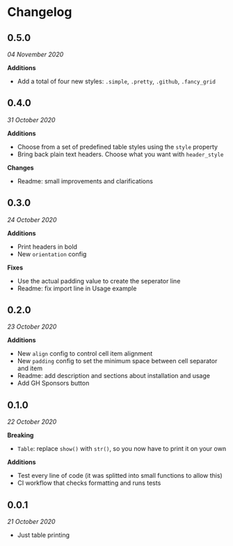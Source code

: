 # Changelog


## 0.5.0
_04 November 2020_

**Additions**
- Add a total of four new styles: `.simple`, `.pretty`, `.github`, `.fancy_grid`

## 0.4.0
_31 October 2020_

**Additions**
- Choose from a set of predefined table styles using the `style` property
- Bring back plain text headers. Choose what you want with `header_style`

**Changes**
- Readme: small improvements and clarifications


## 0.3.0
_24 October 2020_

**Additions**
- Print headers in bold
- New `orientation` config 

**Fixes**
- Use the actual padding value to create the seperator line
- Readme: fix import line in Usage example


## 0.2.0
_23 October 2020_

**Additions**
- New `align` config to control cell item alignment
- New `padding` config to set the minimum space between cell separator and item
- Readme: add description and sections about installation and usage 
- Add GH Sponsors button


## 0.1.0
_22 October 2020_

**Breaking**
- `Table`: replace `show()` with `str()`, so you now have to print it on your own

**Additions**
- Test every line of code (it was splitted into small functions to allow this)
- CI workflow that checks formatting and runs tests


## 0.0.1
_21 October 2020_

- Just table printing
